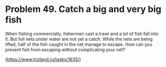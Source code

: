 # Problem 49. Catch a big and very big fish

When fishing commercially, fishermen cast a trawl and a lot of fish fall into it. But full nets under water are not yet a catch. While the nets are being lifted, half of the fish caught in the net manage to escape. How can you prevent fish from escaping without complicating your net?

(https://www.trizland.ru/tasks/1635/)